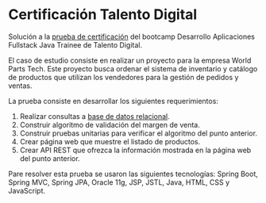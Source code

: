 # Certificación Talento Digital

Solución a la [prueba de certificación](casos/World%20Parts/Caso%20World%20Parts%20Tech%20Catalog%20%26%20Inventory.pdf) del bootcamp Desarrollo Aplicaciones Fullstack Java Trainee de Talento Digital.

El caso de estudio consiste en realizar un proyecto para la empresa World Parts Tech. Este proyecto busca ordenar el sistema de inventario y catálogo de productos que utilizan los vendedores para la gestión de pedidos y ventas.

La prueba consiste en desarrollar los siguientes requerimientos:
1. Realizar consultas a [base de datos relacional](casos/World%20Parts/er-diagram.png).
2. Construir algoritmo de validación del margen de venta.
3. Construir pruebas unitarias para verificar el algoritmo del punto anterior.
4. Crear página web que muestre el listado de productos.
5. Crear API REST que ofrezca la información mostrada en la página web del punto anterior.

Pare resolver esta prueba se usaron las siguientes tecnologías: Spring Boot, Spring MVC, Spring JPA, Oracle 11g, JSP, JSTL, Java, HTML, CSS y JavaScript.
